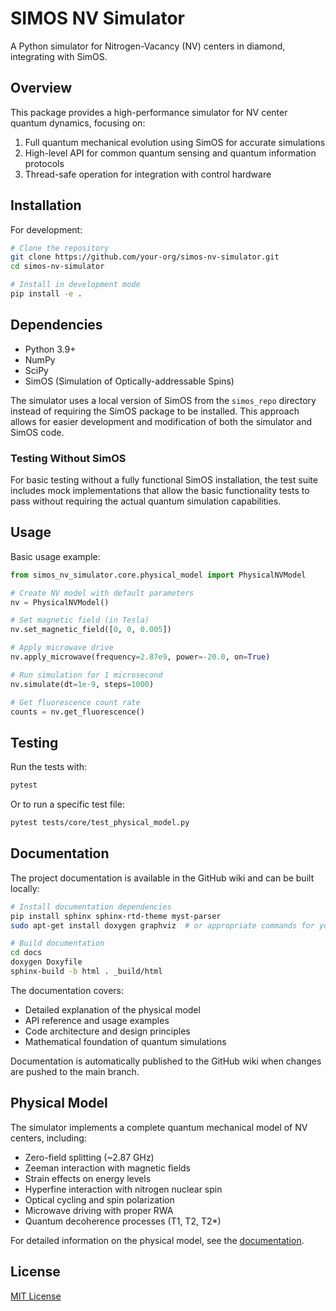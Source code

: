 # SIMOS NV Simulator

A Python simulator for Nitrogen-Vacancy (NV) centers in diamond, integrating with SimOS.

## Overview

This package provides a high-performance simulator for NV center quantum dynamics, focusing on:

1. Full quantum mechanical evolution using SimOS for accurate simulations
2. High-level API for common quantum sensing and quantum information protocols
3. Thread-safe operation for integration with control hardware

## Installation

For development:

```bash
# Clone the repository
git clone https://github.com/your-org/simos-nv-simulator.git
cd simos-nv-simulator

# Install in development mode
pip install -e .
```

## Dependencies

- Python 3.9+
- NumPy
- SciPy
- SimOS (Simulation of Optically-addressable Spins)

The simulator uses a local version of SimOS from the `simos_repo` directory instead of requiring the SimOS package to be installed. This approach allows for easier development and modification of both the simulator and SimOS code.

### Testing Without SimOS

For basic testing without a fully functional SimOS installation, the test suite includes mock implementations that allow the basic functionality tests to pass without requiring the actual quantum simulation capabilities.

## Usage

Basic usage example:

```python
from simos_nv_simulator.core.physical_model import PhysicalNVModel

# Create NV model with default parameters
nv = PhysicalNVModel()

# Set magnetic field (in Tesla)
nv.set_magnetic_field([0, 0, 0.005])

# Apply microwave drive
nv.apply_microwave(frequency=2.87e9, power=-20.0, on=True)

# Run simulation for 1 microsecond
nv.simulate(dt=1e-9, steps=1000)

# Get fluorescence count rate
counts = nv.get_fluorescence()
```

## Testing

Run the tests with:

```bash
pytest
```

Or to run a specific test file:

```bash
pytest tests/core/test_physical_model.py
```

## Documentation

The project documentation is available in the GitHub wiki and can be built locally:

```bash
# Install documentation dependencies
pip install sphinx sphinx-rtd-theme myst-parser
sudo apt-get install doxygen graphviz  # or appropriate commands for your OS

# Build documentation
cd docs
doxygen Doxyfile
sphinx-build -b html . _build/html
```

The documentation covers:
- Detailed explanation of the physical model
- API reference and usage examples
- Code architecture and design principles
- Mathematical foundation of quantum simulations

Documentation is automatically published to the GitHub wiki when changes are pushed to the main branch.

## Physical Model

The simulator implements a complete quantum mechanical model of NV centers, including:

- Zero-field splitting (~2.87 GHz)
- Zeeman interaction with magnetic fields
- Strain effects on energy levels
- Hyperfine interaction with nitrogen nuclear spin
- Optical cycling and spin polarization
- Microwave driving with proper RWA
- Quantum decoherence processes (T1, T2, T2*)

For detailed information on the physical model, see the [documentation](docs/physical_model.md).

## License

[MIT License](LICENSE)